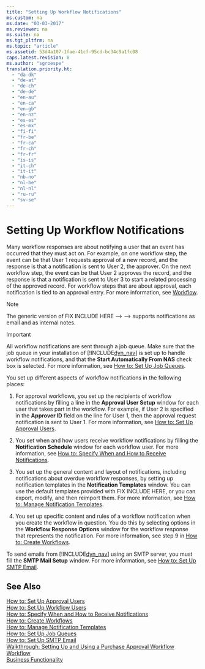 ```yaml
---
title: "Setting Up Workflow Notifications"
ms.custom: na
ms.date: "03-03-2017"
ms.reviewer: na
ms.suite: na
ms.tgt_pltfrm: na
ms.topic: "article"
ms.assetid: 53d4a107-1fae-41cf-95cd-bc34c9a1fc08
caps.latest.revision: 8
ms.author: "sgroespe"
translation.priority.ht: 
  - "da-dk"
  - "de-at"
  - "de-ch"
  - "de-de"
  - "en-au"
  - "en-ca"
  - "en-gb"
  - "en-nz"
  - "es-es"
  - "es-mx"
  - "fi-fi"
  - "fr-be"
  - "fr-ca"
  - "fr-ch"
  - "fr-fr"
  - "is-is"
  - "it-ch"
  - "it-it"
  - "nb-no"
  - "nl-be"
  - "nl-nl"
  - "ru-ru"
  - "sv-se"
---
```

# Setting Up Workflow Notifications
Many workflow responses are about notifying a user that an event has occurred that they must act on. For example, on one workflow step, the event can be that User 1 requests approval of a new record, and the response is that a notification is sent to User 2, the approver. On the next workflow step, the event can be that User 2 approves the record, and the response is that a notification is sent to User 3 to start a related processing of the approved record. For workflow steps that are about approval, each notification is tied to an approval entry. For more information, see [Workflow](../../BusinessFunctionality/Workflow/workflow.md).  
  
> [!NOTE]  
>  The generic version of FIX INCLUDE HERE<!--FIX INCLUDE HERE<!--FIX INCLUDE HERE<!--[!INCLUDE[dyn_nav](../../ApplicationDesign/includes/dyn_nav_md.md)] --> --> --> supports notifications as email and as internal notes.  
  
> [!IMPORTANT]  
>  All workflow notifications are sent through a job queue. Make sure that the job queue in your installation of [!INCLUDE[dyn_nav](../../ApplicationDesign/includes/dyn_nav_md.md)] is set up to handle workflow notifications, and that the **Start Automatically From NAS** check box is selected. For more information, see [How to: Set Up Job Queues](../../SetupAndAdministration/how-to-set-up-job-queues.md).  
  
 You set up different aspects of workflow notifications in the following places:  
  
1.  For approval workflows, you set up the recipients of workflow notifications by filling a line in the **Approval User Setup** window for each user that takes part in the workflow. For example, if User 2 is specified in the **Approver ID** field on the line for User 1, then the approval request notification is sent to User 1. For more information, see [How to: Set Up Approval Users](../../BusinessFunctionality/Workflow/how-to-set-up-approval-users.md).  
  
2.  You set when and how users receive workflow notifications by filling the **Notification Schedule** window for each workflow user. For more information, see [How to: Specify When and How to Receive Notifications](../../BusinessFunctionality/Workflow/how-to-specify-when-and-how-to-receive-notifications.md).  
  
3.  You set up the general content and layout of notifications, including notifications about overdue workflow responses, by setting up notification templates in the **Notification Templates** window. You can use the default templates provided with FIX INCLUDE HERE<!--[!INCLUDE[navnow](../../ApplicationDesign/includes/navnow_md.md)] -->, or you can export, modify, and then reimport them. For more information, see [How to: Manage Notification Templates](../../BusinessFunctionality/Workflow/how-to-manage-notification-templates.md).  
  
4.  You set up specific content and rules of a workflow notification when you create the workflow in question. You do this by selecting options in the **Workflow Response Options** window for the workflow response that represents the notification. For more information, see step 9 in [How to: Create Workflows](../../BusinessFunctionality/Workflow/how-to-create-workflows.md).  
  
 To send emails from [!INCLUDE[dyn_nav](../../ApplicationDesign/includes/dyn_nav_md.md)] using an SMTP server, you must fill the **SMTP Mail Setup** window. For more information, see [How to: Set Up SMTP Email](../../BusinessFunctionality/Workflow/how-to-set-up-smtp-email.md).  
  
## See Also  
 [How to: Set Up Approval Users](../../BusinessFunctionality/Workflow/how-to-set-up-approval-users.md)   
 [How to: Set Up Workflow Users](../../BusinessFunctionality/Workflow/how-to-set-up-workflow-users.md)   
 [How to: Specify When and How to Receive Notifications](../../BusinessFunctionality/Workflow/how-to-specify-when-and-how-to-receive-notifications.md)   
 [How to: Create Workflows](../../BusinessFunctionality/Workflow/how-to-create-workflows.md)   
 [How to: Manage Notification Templates](../../BusinessFunctionality/Workflow/how-to-manage-notification-templates.md)   
 [How to: Set Up Job Queues](../../SetupAndAdministration/how-to-set-up-job-queues.md)   
 [How to: Set Up SMTP Email](../../BusinessFunctionality/Workflow/how-to-set-up-smtp-email.md)   
 [Walkthrough: Setting Up and Using a Purchase Approval Workflow](../../BusinessFunctionality/Workflow/walkthrough-setting-up-and-using-a-purchase-approval-workflow.md)   
 [Workflow](../../BusinessFunctionality/Workflow/workflow.md)   
 [Business Functionality](../Topic/Business%20Functionality.md)